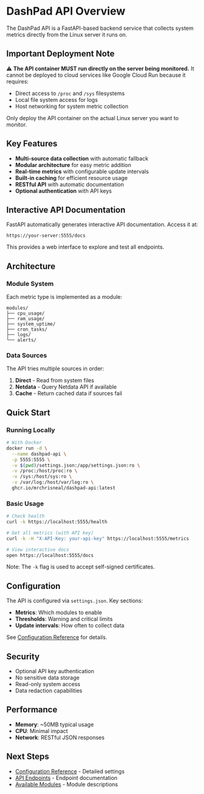 # DashPad API Overview

The DashPad API is a FastAPI-based backend service that collects system metrics directly from the Linux server it runs on.

## Important Deployment Note

⚠️ **The API container MUST run directly on the server being monitored.** It cannot be deployed to cloud services like Google Cloud Run because it requires:
- Direct access to `/proc` and `/sys` filesystems
- Local file system access for logs
- Host networking for system metric collection

Only deploy the API container on the actual Linux server you want to monitor.

## Key Features

- **Multi-source data collection** with automatic fallback
- **Modular architecture** for easy metric addition
- **Real-time metrics** with configurable update intervals
- **Built-in caching** for efficient resource usage
- **RESTful API** with automatic documentation
- **Optional authentication** with API keys

## Interactive API Documentation

FastAPI automatically generates interactive API documentation. Access it at:

```
https://your-server:5555/docs
```

This provides a web interface to explore and test all endpoints.

## Architecture

### Module System

Each metric type is implemented as a module:

```
modules/
├── cpu_usage/
├── ram_usage/
├── system_uptime/
├── cron_tasks/
├── logs/
└── alerts/
```

### Data Sources

The API tries multiple sources in order:
1. **Direct** - Read from system files
2. **Netdata** - Query Netdata API if available
3. **Cache** - Return cached data if sources fail

## Quick Start

### Running Locally

```bash
# With Docker
docker run -d \
  --name dashpad-api \
  -p 5555:5555 \
  -v $(pwd)/settings.json:/app/settings.json:ro \
  -v /proc:/host/proc:ro \
  -v /sys:/host/sys:ro \
  -v /var/log:/host/var/log:ro \
  ghcr.io/mrchrisneal/dashpad-api:latest
```

### Basic Usage

```bash
# Check health
curl -k https://localhost:5555/health

# Get all metrics (with API key)
curl -k -H "X-API-Key: your-api-key" https://localhost:5555/metrics

# View interactive docs
open https://localhost:5555/docs
```

Note: The `-k` flag is used to accept self-signed certificates.

## Configuration

The API is configured via `settings.json`. Key sections:
- **Metrics**: Which modules to enable
- **Thresholds**: Warning and critical limits
- **Update intervals**: How often to collect data

See [Configuration Reference](configuration.md) for details.

## Security

- Optional API key authentication
- No sensitive data storage
- Read-only system access
- Data redaction capabilities

## Performance

- **Memory**: ~50MB typical usage
- **CPU**: Minimal impact
- **Network**: RESTful JSON responses

## Next Steps

- [Configuration Reference](configuration.md) - Detailed settings
- [API Endpoints](endpoints.md) - Endpoint documentation
- [Available Modules](modules.md) - Module descriptions